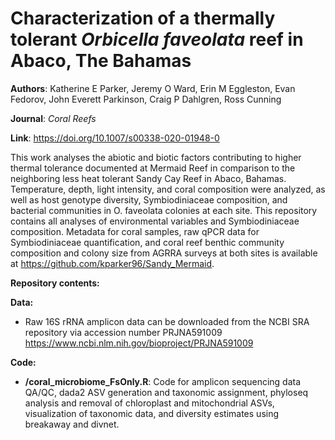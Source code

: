 # Characterization of a thermally tolerant _Orbicella faveolata_ reef in Abaco, The Bahamas

**Authors**: Katherine E Parker, Jeremy O Ward, Erin M Eggleston, Evan Fedorov, John Everett Parkinson, Craig P Dahlgren, Ross Cunning

**Journal**: _Coral Reefs_

**Link**: <https://doi.org/10.1007/s00338-020-01948-0>

This work analyses the abiotic and biotic factors contributing to higher thermal tolerance documented at Mermaid Reef in comparison to the neighboring less heat tolerant Sandy Cay Reef in Abaco, Bahamas. Temperature, depth, light intensity, and coral composition were analyzed, as well as host genotype diversity, Symbiodiniaceae composition, and bacterial communities in O. faveolata colonies at each site. This repository contains all analyses of environmental variables and Symbiodiniaceae composition. Metadata for coral samples, raw qPCR data for Symbiodiniaceae quantification, and coral reef benthic community composition and colony size from AGRRA surveys at both sites is available at <https://github.com/kparker96/Sandy_Mermaid>.

**Repository contents:**

**Data:**
* Raw 16S rRNA amplicon data can be downloaded from the NCBI SRA repository via accession number PRJNA591009 <https://www.ncbi.nlm.nih.gov/bioproject/PRJNA591009>

**Code:**
* **/coral_microbiome_FsOnly.R**: Code for amplicon sequencing data QA/QC, dada2 ASV generation and taxonomic assignment, phyloseq analysis and removal of chloroplast and mitochondrial ASVs, visualization of taxonomic data, and diversity estimates using breakaway and divnet.
